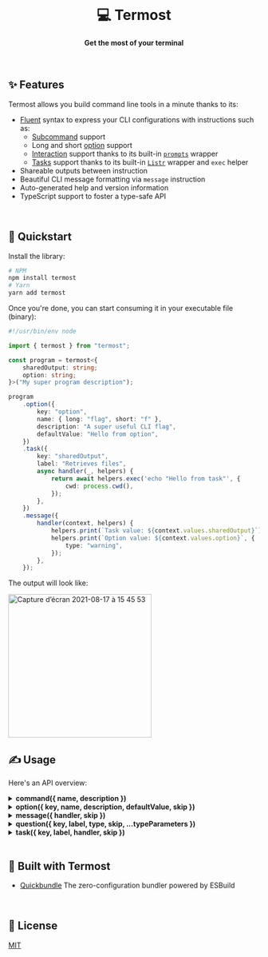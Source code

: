 <br>
<div align="center">
    <h1>💻 Termost</h1>
    <strong>Get the most of your terminal</strong>
</div>
<br>
<br>

## ✨ Features

Termost allows you build command line tools in a minute thanks to its:

-   [Fluent](https://en.wikipedia.org/wiki/Fluent_interface) syntax to express your CLI configurations with instructions such as:
    -   [Subcommand](example/withCommand.ts) support
    -   Long and short [option](example/withOption.ts) support
    -   [Interaction](example/withQuestion.ts) support thanks to its built-in [`prompts`](https://www.npmjs.com/package/prompts) wrapper
    -   [Tasks](example/withTask.ts) support thanks to its built-in [`Listr`](https://www.npmjs.com/package/listr2) wrapper and `exec` helper
-   Shareable outputs between instruction
-   Beautiful CLI message formatting via `message` instruction
-   Auto-generated help and version information
-   TypeScript support to foster a type-safe API

<br>

## 🚀 Quickstart

Install the library:

```bash
# NPM
npm install termost
# Yarn
yarn add termost
```

Once you're done, you can start consuming it in your executable file (binary):

```ts
#!/usr/bin/env node

import { termost } from "termost";

const program = termost<{
	sharedOutput: string;
	option: string;
}>("My super program description");

program
	.option({
		key: "option",
		name: { long: "flag", short: "f" },
		description: "A super useful CLI flag",
		defaultValue: "Hello from option",
	})
	.task({
		key: "sharedOutput",
		label: "Retrieves files",
		async handler(_, helpers) {
			return await helpers.exec('echo "Hello from task"', {
				cwd: process.cwd(),
			});
		},
	})
	.message({
		handler(context, helpers) {
			helpers.print(`Task value: ${context.values.sharedOutput}`);
			helpers.print(`Option value: ${context.values.option}`, {
				type: "warning",
			});
		},
	});
```

The output will look like:

<img width="287" alt="Capture d’écran 2021-08-17 à 15 45 53" src="https://user-images.githubusercontent.com/10498826/129737100-52d70ee4-66a1-4f56-96ec-b56c7f378a50.png">

<br>

## ✍️ Usage

Here's an API overview:

<details>
<summary><b>command({ name, description })</b></summary>
<p>

```ts
#!/usr/bin/env node

import { termost } from "termost";

const program = termost("Example to showcase the `command` API");

program
	.command({
		name: "build",
		description: "Transpile and bundle in production mode",
	})
	.message({
		handler(context, helpers) {
			helpers.print(
				`👋 Hello, I'm the ${context.currentCommand} command`
			);
		},
	});

program
	.command({
		name: "watch",
		description: "Rebuild your assets on any code change",
	})
	.message({
		handler(context, helpers) {
			helpers.print(
				`👋 Hello, I'm the ${context.currentCommand} command`,
				{ type: "warning" }
			);
		},
	});
```

</p>
</details>

<details>
<summary><b>option({ key, name, description, defaultValue, skip })</b></summary>
<p>

```ts
#!/usr/bin/env node

import { termost } from "termost";

type ProgramContext = {
	optionWithAlias: number;
	optionWithoutAlias: string;
};

const program = termost<ProgramContext>("Example to showcase the `option` API");

program
	.option({
		key: "optionWithAlias",
		name: { long: "shortOption", short: "s" },
		description: "Useful CLI flag",
		defaultValue: 0,
	})
	.option({
		key: "optionWithoutAlias",
		name: "longOption",
		description: "Useful CLI flag",
		defaultValue: "defaultValue",
	})
	.message({
		handler(context, helpers) {
			helpers.print(JSON.stringify(context, null, 2));
		},
	});
```

</p>
</details>

<details>
<summary><b>message({ handler, skip })</b></summary>
<p>

```ts
#!/usr/bin/env node

import { termost } from "termost";

const program = termost("Example to showcase the `message` API");

program.message({
	handler(context, helpers) {
		const content =
			"A content formatted thanks to the `print` helper presets.";

		helpers.print(content);
		helpers.print(content, { type: "warning" });
		helpers.print(content, { type: "error" });
		helpers.print(content, { type: "success" });
		helpers.print(content, {
			type: "information",
			label: "👋 You can also customize the label",
		});
		helpers.print(["I support also", "multilines", "with array input"], {
			type: "information",
			label: "👋 You can also customize the label",
		});
		console.log(
			helpers.format(
				"\nYou can also have a total control on the formatting through the `format` helper.",
				{
					color: "white",
					modifier: ["italic", "strikethrough", "bold"],
				}
			)
		);
	},
});
```

</p>
</details>

<details>
<summary><b>question({ key, label, type, skip, ...typeParameters })</b></summary>
<p>

```ts
#!/usr/bin/env node

type ProgramContext = {
	question1: "singleOption1" | "singleOption2";
	question2: Array<"multipleOption1" | "multipleOption2">;
	question3: boolean;
	question4: string;
};

const program = termost<ProgramContext>(
	"Example to showcase the `question` API"
);

program
	.question({
		type: "select",
		key: "question1",
		label: "What is your single choice?",
		options: ["singleOption1", "singleOption2"],
		defaultValue: "singleOption2",
	})
	.question({
		type: "multiselect",
		key: "question2",
		label: "What is your multiple choices?",
		options: ["multipleOption1", "multipleOption2"],
		defaultValue: ["multipleOption2"],
	})
	.question({
		type: "confirm",
		key: "question3",
		label: "Are you sure to skip next question?",
		defaultValue: false,
	})
	.question({
		type: "text",
		key: "question4",
		label: (context) =>
			`Dynamic question label generated from a contextual value: ${context.values.question1}`,
		defaultValue: "Empty input",
		skip(context) {
			return Boolean(context.values.question3);
		},
	})
	.message({
		handler(context, helpers) {
			helpers.print(JSON.stringify(context.values, null, 4));
		},
	});
```

</p>
</details>

<details>
<summary><b>task({ key, label, handler, skip })</b></summary>
<p>

```ts
#!/usr/bin/env node

import { termost } from "termost";

type ProgramContext = {
	computedFromOtherTaskValues: "big" | "small";
	execOutput: string;
	size: number;
};

const program = termost<ProgramContext>("Example to showcase the `task` API");

program
	.task({
		key: "size",
		label: "Task with returned value (persisted)",
		async handler() {
			return 45;
		},
	})
	.task({
		label: "Task with side-effect only (no persisted value)",
		handler() {
			// @note: side-effect only handler
		},
	})
	.task({
		key: "computedFromOtherTaskValues",
		label: "Task can also access other persisted task context",
		handler(context) {
			if (context.values.size > 2000) {
				return Promise.resolve("big");
			}

			return Promise.resolve("small");
		},
	})
	.task({
		key: "execOutput",
		label: "Or even execute external commands thanks to its provided helpers",
		handler(context, helpers) {
			return helpers.exec("ls -al");
		},
	})
	.task({
		label: "A task can be skipped as well",
		async handler() {
			await wait(2000);

			return Promise.resolve("Super long task");
		},
		skip(context) {
			const needOptimization = context.values.size > 2000;

			return !needOptimization;
		},
	})
	.task({
		label: (context) =>
			`A task can have a dynamic label generated from contextual values: ${context.values.computedFromOtherTaskValues}`,
		async handler() {},
	})
	.message({
		handler(context, helpers) {
			helpers.print(
				`A task with a specified "key" can be retrieved here. Size = ${context.values.size}. If no "key" was specified the task returned value cannot be persisted across program instructions.`
			);

			console.info(JSON.stringify(context, null, 2));
		},
	});

const wait = (delay: number) => {
	return new Promise((resolve) => setTimeout(resolve, delay));
};
```

</p>
</details>

<br>

## 🤩 Built with Termost

-   [Quickbundle](https://github.com/adbayb/quickbundle) The zero-configuration bundler powered by ESBuild

<br>

## 📖 License

[MIT](./LICENSE "License MIT")
